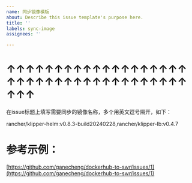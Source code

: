 ```yaml
---
name: 同步镜像模板
about: Describe this issue template's purpose here.
title: ''
labels: sync-image
assignees: ''

---
```


# ↑↑↑↑↑↑↑↑↑↑↑↑↑↑↑↑↑↑↑↑↑↑↑↑↑↑↑↑↑↑↑↑↑↑↑↑↑↑↑↑↑

在issue标题上填写需要同步的镜像名称，多个用英文逗号隔开，如下：

rancher/klipper-helm:v0.8.3-build20240228,rancher/klipper-lb:v0.4.7

# 参考示例：

[https://github.com/ganecheng/dockerhub-to-swr/issues/1](https://github.com/ganecheng/dockerhub-to-swr/issues/1)
